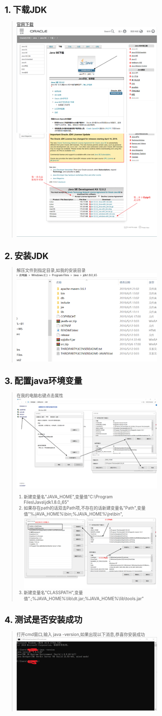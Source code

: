 # 1. 下载JDK
>[官网下载](https://www.oracle.com/technetwork/java/javase/downloads/index.html)
>![下载](img/downnload.png)![下载1](img/downnload1.png)
# 2. 安装JDK
>解压文件到指定目录,如我的安装目录
>![安装](img/jdkLocation.png)
# 3. 配置java环境变量
>在我的电脑右键点击属性
>![](img/4.png)
>1. 新建变量名"JAVA_HOME",变量值"C:\Program Files\Java\jdk1.8.0_65"
>2. 如果存在path的话双击Path项,不存在的话新建变量名"Path",变量值"%JAVA_HOME%\bin;%JAVA_HOME%\jre\bin",
>![](img/5.png)
>3. 新建变量名"CLASSPATH",变量值".;%JAVA_HOME%\lib\dt.jar;%JAVA_HOME%\lib\tools.jar"  
# 4. 测试是否安装成功
> 打开cmd窗口,输入 java -version,如果出现以下消息,恭喜你安装成功
>![](img/6.png)
